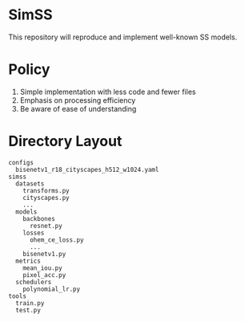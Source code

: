 # SimSS
This repository will reproduce and implement well-known SS models.

# Policy
1. Simple implementation with less code and fewer files
1. Emphasis on processing efficiency
1. Be aware of ease of understanding

# Directory Layout
```
configs
  bisenetv1_r18_cityscapes_h512_w1024.yaml
simss
  datasets
    transforms.py
    cityscapes.py
    ...
  models
    backbones
      resnet.py
    losses
      ohem_ce_loss.py
      ...
    bisenetv1.py
  metrics
    mean_iou.py
    pixel_acc.py
  schedulers
    polynomial_lr.py
tools
  train.py
  test.py
```
